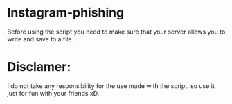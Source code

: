 # Instagram-phishing
Before using the script you need to make sure that your server allows you to write and save to a file.

# Disclamer:
I do not take any responsibility for the use made with the script.
so use it just for fun with your friends xD.
